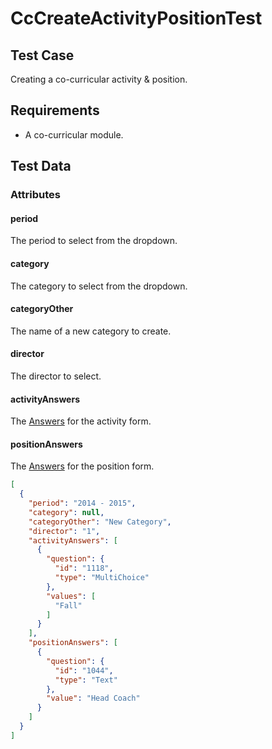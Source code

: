 # CcCreateActivityPositionTest <Badge text="test" vertical="middle" />

## Test Case
Creating a co-curricular activity & position.

## Requirements
* A co-curricular module.

## Test Data
### Attributes

#### period <Badge text="string" vertical="middle" />
The period to select from the dropdown.

#### category <Badge text="string" vertical="middle" />
The category to select from the dropdown.

#### categoryOther <Badge text="string" vertical="middle" />
The name of a new category to create.

#### director <Badge text="string" vertical="middle" />
The director to select.

#### activityAnswers <Badge text="array" vertical="middle" />
The [Answers](../model/df-answer) for the activity form.

#### positionAnswers <Badge text="array" vertical="middle" />
The [Answers](../model/df-answer) for the position form.

``` json
[
  {
    "period": "2014 - 2015",
    "category": null,
    "categoryOther": "New Category",
    "director": "1",
    "activityAnswers": [
      {
        "question": {
          "id": "1118",
          "type": "MultiChoice"
        },
        "values": [
          "Fall"
        ]
      }
    ],
    "positionAnswers": [
      {
        "question": {
          "id": "1044",
          "type": "Text"
        },
        "value": "Head Coach"
      }
    ]
  }
]
```


